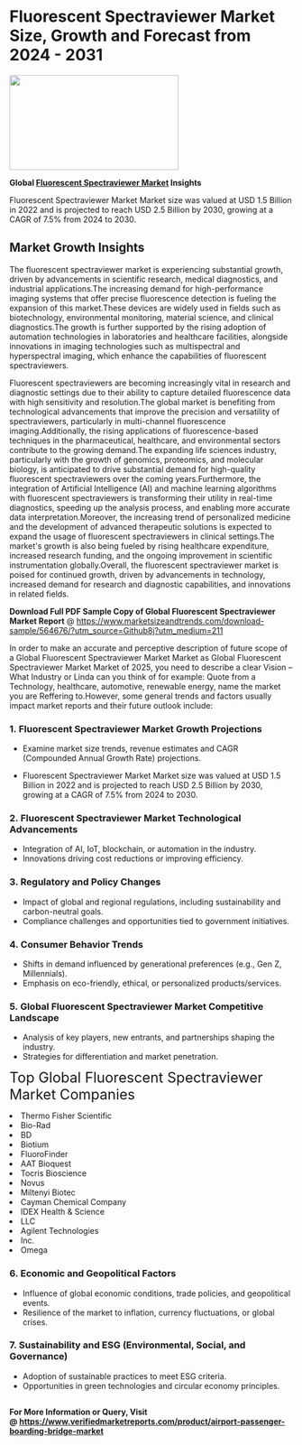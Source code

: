 <H1>Fluorescent Spectraviewer Market Size, Growth and Forecast from 2024 - 2031</H1><img class="aligncenter size-medium wp-image-584254" src="https://thirdeyenews.in/wp-content/uploads/2024/09/Global-Market-Research-300x168.jpeg" alt="" width="300" height="168" /><p><strong>Global&nbsp;<a href="https://www.marketsizeandtrends.com/download-sample/564676/?utm_source=Github8j?utm_medium=211">Fluorescent Spectraviewer Market</a> Insights</strong></p><p>Fluorescent Spectraviewer Market Market size was valued at USD 1.5 Billion in 2022 and is projected to reach USD 2.5 Billion by 2030, growing at a CAGR of 7.5% from 2024 to 2030.</p><p><h2>Market Growth Insights</h2> <p>The fluorescent spectraviewer market is experiencing substantial growth, driven by advancements in scientific research, medical diagnostics, and industrial applications.The increasing demand for high-performance imaging systems that offer precise fluorescence detection is fueling the expansion of this market.These devices are widely used in fields such as biotechnology, environmental monitoring, material science, and clinical diagnostics.The growth is further supported by the rising adoption of automation technologies in laboratories and healthcare facilities, alongside innovations in imaging technologies such as multispectral and hyperspectral imaging, which enhance the capabilities of fluorescent spectraviewers.</p> <p></p> <p>Fluorescent spectraviewers are becoming increasingly vital in research and diagnostic settings due to their ability to capture detailed fluorescence data with high sensitivity and resolution.The global market is benefiting from technological advancements that improve the precision and versatility of spectraviewers, particularly in multi-channel fluorescence imaging.Additionally, the rising applications of fluorescence-based techniques in the pharmaceutical, healthcare, and environmental sectors contribute to the growing demand.The expanding life sciences industry, particularly with the growth of genomics, proteomics, and molecular biology, is anticipated to drive substantial demand for high-quality fluorescent spectraviewers over the coming years.Furthermore, the integration of Artificial Intelligence (AI) and machine learning algorithms with fluorescent spectraviewers is transforming their utility in real-time diagnostics, speeding up the analysis process, and enabling more accurate data interpretation.Moreover, the increasing trend of personalized medicine and the development of advanced therapeutic solutions is expected to expand the usage of fluorescent spectraviewers in clinical settings.The market's growth is also being fueled by rising healthcare expenditure, increased research funding, and the ongoing improvement in scientific instrumentation globally.Overall, the fluorescent spectraviewer market is poised for continued growth, driven by advancements in technology, increased demand for research and diagnostic capabilities, and innovations in related fields.</p> <p></p><p><span class=""><strong>Download Full PDF Sample Copy of Global Fluorescent Spectraviewer Market Report</strong> @ <a href="https://www.marketsizeandtrends.com/download-sample/564676/?utm_source=Github8j?utm_medium=211" target="_blank">https://www.marketsizeandtrends.com/download-sample/564676/?utm_source=Github8j?utm_medium=211</a></span></p><p>In order to make an accurate and perceptive description of future scope of a Global&nbsp;Fluorescent Spectraviewer Market Market as Global&nbsp;Fluorescent Spectraviewer Market Market of 2025, you need to describe a clear Vision &ndash; What Industry or Linda can you think of for example: Quote from a Technology, healthcare, automotive, renewable energy, name the market you are Reffering to.However, some general trends and factors usually impact market reports and their future outlook include:</p><h3>1.&nbsp;<strong>Fluorescent Spectraviewer Market Growth Projections</strong></h3><ul><li>Examine market size trends, revenue estimates and CAGR (Compounded Annual Growth Rate) projections.</li><li><p>Fluorescent Spectraviewer Market Market size was valued at USD 1.5 Billion in 2022 and is projected to reach USD 2.5 Billion by 2030, growing at a CAGR of 7.5% from 2024 to 2030.</p></li></ul><h3>2.&nbsp;<strong>Fluorescent Spectraviewer Market Technological Advancements</strong></h3><ul><li>Integration of AI, IoT, blockchain, or automation in the industry.</li><li>Innovations driving cost reductions or improving efficiency.</li></ul><h3>3.&nbsp;<strong>Regulatory and Policy Changes</strong></h3><ul><li>Impact of global and regional regulations, including sustainability and carbon-neutral goals.</li><li>Compliance challenges and opportunities tied to government initiatives.</li></ul><h3>4.&nbsp;<strong>Consumer Behavior Trends</strong></h3><ul><li>Shifts in demand influenced by generational preferences (e.g., Gen Z, Millennials).</li><li>Emphasis on eco-friendly, ethical, or personalized products/services.</li></ul><h3>5.&nbsp;<strong>Global Fluorescent Spectraviewer Market Competitive Landscape</strong></h3><ul><li>Analysis of key players, new entrants, and partnerships shaping the industry.</li><li>Strategies for differentiation and market penetration.</li></ul><p data-pm-slice="1 1 []"><span style="color: inherit; font-family: inherit; font-size: 25px;">Top Global Fluorescent Spectraviewer Market Companies</span></p><div class="" data-test-id=""><p><li>Thermo Fisher Scientific</li><li> Bio-Rad</li><li> BD</li><li> Biotium</li><li> FluoroFinder</li><li> AAT Bioquest</li><li> Tocris Bioscience</li><li> Novus</li><li> Miltenyi Biotec</li><li> Cayman Chemical Company</li><li> IDEX Health & Science</li><li> LLC</li><li> Agilent Technologies</li><li> Inc.</li><li> Omega</li></p></div><h3>6.&nbsp;<strong>Economic and Geopolitical Factors</strong></h3><ul><li>Influence of global economic conditions, trade policies, and geopolitical events.</li><li>Resilience of the market to inflation, currency fluctuations, or global crises.</li></ul><h3>7.&nbsp;<strong>Sustainability and ESG (Environmental, Social, and Governance)</strong></h3><ul><li>Adoption of sustainable practices to meet ESG criteria.</li><li>Opportunities in green technologies and circular economy principles.</li></ul><h2><strong style="font-size: 14px;">For More Information or Query, Visit @&nbsp;</strong><a style="background-color: #ffffff; font-size: 14px;" href="https://www.marketsizeandtrends.com/report/fluorescent-spectraviewer-market/" target="_blank">https://www.verifiedmarketreports.com/product/airport-passenger-boarding-bridge-market</a></h2>